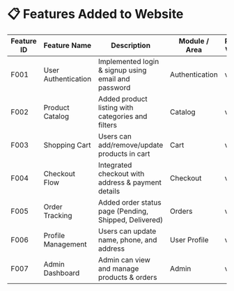 # 📋 Features Added to Website

| **Feature ID** | **Feature Name**       | **Description**                                      | **Module / Area** | **Release Version** |
|----------------|------------------------|------------------------------------------------------|-------------------|---------------------|
| F001           | User Authentication    | Implemented login & signup using email and password  | Authentication    | v1.0                |
| F002           | Product Catalog        | Added product listing with categories and filters    | Catalog           | v1.0                |
| F003           | Shopping Cart          | Users can add/remove/update products in cart         | Cart              | v1.0                |
| F004           | Checkout Flow          | Integrated checkout with address & payment details   | Checkout          | v1.1                |
| F005           | Order Tracking         | Added order status page (Pending, Shipped, Delivered)| Orders            | v1.1                |
| F006           | Profile Management     | Users can update name, phone, and address            | User Profile      | v1.2                |
| F007           | Admin Dashboard        | Admin can view and manage products & orders          | Admin             | v1.2                |
